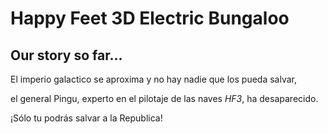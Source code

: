 # Happy Feet 3D Electric Bungaloo

## Our story so far...
El imperio galactico se aproxima y no hay nadie que los pueda salvar,

el general Pingu, experto en el pilotaje de las naves _HF3_, ha desaparecido.

¡Sólo tu podrás salvar a la Republica!